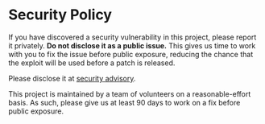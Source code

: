 # Security Policy

If you have discovered a security vulnerability in this project, please report it privately. **Do not disclose it as a public issue.** This gives us time to work with you to fix the issue before public exposure, reducing the chance that the exploit will be used before a patch is released.

Please disclose it at [security advisory](https://github.com/manugarg/pacparser/security/advisories/new).

This project is maintained by a team of volunteers on a reasonable-effort basis. As such, please give us at least 90 days to work on a fix before public exposure.
